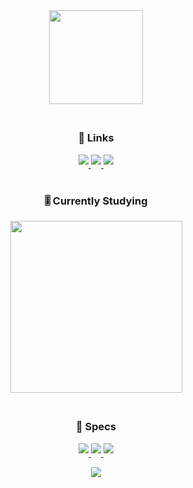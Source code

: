 <!--

Oh hey there! You can come on Discord if you want to talk (@justleska) 😁.

-->


<div align="center">
<a href="https://github.com/JustLeska" target="_blank">
  <img src="https://github-widgetbox.vercel.app/api/profile?username=JustLeska&data=followers,repositories,stars,commits&theme=nautilus" style="margin-bottom: 5px; width="150"; height="150";"/>
</a>
</div> 

#

<div align="center">

  <h3>🔗 Links</h3>

<p align="center">
  <a href="https://devforum.roblox.com/u/justleska/summary" target="_blank">
    <img src="https://img.shields.io/badge/Dev_Forum-0052CC?style=for-the-badge&logo=roblox&logoColor=white" style="margin-bottom: 5px;"/>
  </a>
  <a href="https://create.roblox.com/talent/creators/715065079" target="_blank">
    <img src="https://img.shields.io/badge/Talent_Hub-%2336465D?style=for-the-badge&logo=roblox&logoColor=white" style="margin-bottom: 5px;"/>
  </a>
  <a href="https://steamcommunity.com/id/justleska/" target="_blank">
    <img src="https://img.shields.io/badge/Steam-000000?style=for-the-badge&logo=steam&logoColor=white" style="margin-bottom: 5px;"/>
  </a>
</p>
</div>

#

<div align="center">
  <h3>🎚️ Currently Studying</h3>
</div>

<div align="center">
<a href="https://github.com/JustLeska" target="_blank">
  <img src="https://github-widgetbox.vercel.app/api/skills?languages=lua,yaml,markdown,python,html&theme=nautilus&includeNames=false" style="margin-bottom: 5px; width="275"; height="275";"/>
</a>
</div>

<!--

⚠️ Still learning most of these languages!

-->
#

<div align="center">
  <h3>👻 Specs</h3>

<p align="center">
  <a href="https://www.nvidia.com" target="_blank">
    <img src="https://img.shields.io/badge/NVIDIA-RTX_2060_SUPER-76B900?style=for-the-badge&logo=nvidia&logoColor=white" style="margin-bottom: 5px;"/>
  </a>
  <a href="https://www.microsoft.com/en-us/software-download/windows11" target="_blank">
    <img src="https://img.shields.io/badge/Windows_11-0078D6?style=for-the-badge&logo=windows&logoColor=white" style="margin-bottom: 5px;"/>
  </a>
 <a href="https://www.amd.com/en.html" target="_blank">
    <img src="https://img.shields.io/badge/AMD-Ryzen_5_3600_MPK-ED1C24?style=for-the-badge&logo=amd&logoColor=white" style="margin-bottom: 5px;"/>
  </a>
</p>
</div>

<div align="center">
<a href="https://github.com/JustLeska" target="_blank">
    <img src="https://komarev.com/ghpvc/?username=justleska" style="margin-bottom: 5px;"/>
</a>
</div>

<!--
**JustLeska/JustLeska** is a ✨ _special_ ✨ repository because its `README.md` (this file) appears on your GitHub profile.

Here are some ideas to get you started:

- 🔭 I’m currently working on Nothing
- 🌱 I’m currently learning Nothing
- 👯 I’m looking to collaborate on Nothing
- 🤔 I’m looking for help with Nothing
- 💬 Ask me about Nothing
- 📫 How to reach me: justleska (Discord)
- 😄 Pronouns: he/him
- ⚡ Fun fact: idk
-->
